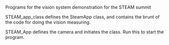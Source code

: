 Programs for the vision system demonstration for the STEAM summit

STEAM_app_class defines the SteamApp class, and contains the brunt of the
code for doing the vision measuring.

STEAM_App defines the camera and initiates the class. Run this to
start the program.
